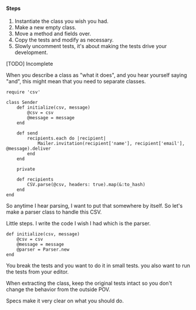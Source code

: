 #### Steps

1. Instantiate the class you wish you had.
2. Make a new empty class.
3. Move a method and fields over.
4. Copy the tests and modify as necessary.
5. Slowly uncomment tests, it's about making the tests drive your development.

[TODO] Incomplete

When you describe a class as "what it does", and you hear yourself saying "and", this might mean that you need to separate classes.

    require 'csv'

    class Sender
        def initialize(csv, message)
            @csv = csv
            @message = message
        end

        def send
            recipients.each do |recipient|
                Mailer.invitation(recipient['name'], recipient['email'], @message).deliver
            end
        end

        private

        def recipients
            CSV.parse(@csv, headers: true).map(&:to_hash)
        end
    end

So anytime I hear parsing, I want to put that somewhere by itself. So let's make a parser class to handle this CSV.

Little steps. I write the code I wish I had which is the parser.

    def initialize(csv, message)
        @csv = csv
        @message = message
        @parser = Parser.new
    end

You break the tests and you want to do it in small tests. you also want to run the tests from your editor.

When extracting the class, keep the original tests intact so you don't change the behavior from the outside POV.

Specs make it very clear on what you should do.


